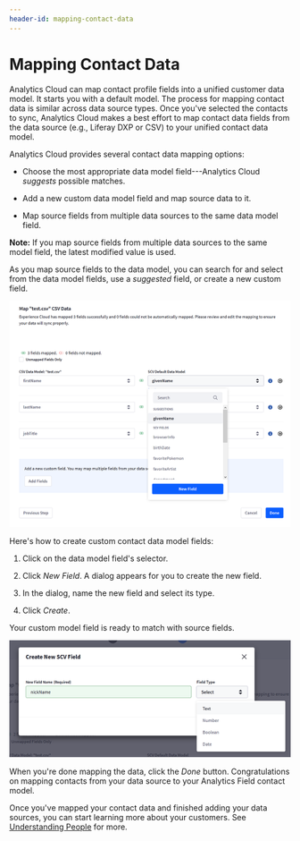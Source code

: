 ```yaml
---
header-id: mapping-contact-data
---
```


# Mapping Contact Data

Analytics Cloud can map contact profile fields into a unified customer data
model. It starts you with a default model. The process for mapping contact data
is similar across data source types. Once you've selected the contacts to sync,
Analytics Cloud makes a best effort to map contact data fields from the data
source (e.g., Liferay DXP or CSV) to your unified contact data model. 

Analytics Cloud provides several contact data mapping options:

- Choose the most appropriate data model field---Analytics Cloud *suggests* 
  possible matches.

- Add a new custom data model field and map source data to it.

- Map source fields from multiple data sources to the same data model field.

**Note:** If you map source fields from multiple data sources to the same model
field, the latest modified value is used. 

As you map source fields to the data model, you can search for and select from
the data model fields, use a *suggested* field, or create a new custom field. 

![Figure 1: Analytics Cloud facilitates finding appropriate data model fields and offering suggestions.](../../images/mapping-contact-data.png)

Here's how to create custom contact data model fields:

1. Click on the data model field's selector.

2. Click *New Field*. A dialog appears for you to create the new field.

3. In the dialog, name the new field and select its type.

4. Click *Create*.

Your custom model field is ready to match with source fields. 

![Figure 2: Creating new data model fields is easy.](../../images/new-contact-field.png)

When you're done mapping the data, click the *Done* button. Congratulations on
mapping contacts from your data source to your Analytics Field contact model. 

Once you've mapped your contact data and finished adding your data sources, you
can start learning more about your customers. See 
[Understanding People](https://github.com/liferay/liferay-docs/blob/7.1.x/discover/analytics-cloud/articles/03-understanding-people/00-understanding-people-intro.markdown)
for more.
